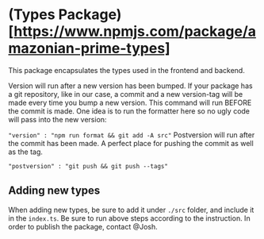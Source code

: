 # (Types Package)[https://www.npmjs.com/package/amazonian-prime-types]
This package encapsulates the types used in the frontend and backend.

Version will run after a new version has been bumped. If your package has a git repository, like in our case, a commit and a new version-tag will be made every time you bump a new version. This command will run BEFORE the commit is made. One idea is to run the formatter here so no ugly code will pass into the new version:

`"version" : "npm run format && git add -A src"`
Postversion will run after the commit has been made. A perfect place for pushing the commit as well as the tag.

`"postversion" : "git push && git push --tags"`

## Adding new types
When adding new types, be sure to add it under `./src` folder, and include it in the `index.ts`. Be sure to run above steps according to the instruction. In order to publish the package, contact @Josh.